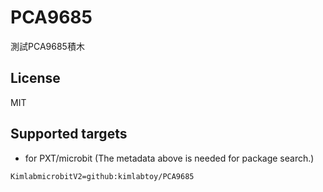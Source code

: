 ﻿# PCA9685

測試PCA9685積木

## License

MIT

## Supported targets

* for PXT/microbit
(The metadata above is needed for package search.)

```package
KimlabmicrobitV2=github:kimlabtoy/PCA9685
```
